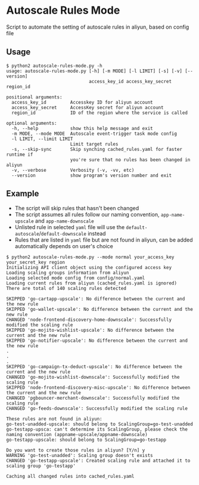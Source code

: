 # Autoscale Rules Mode
Script to automate the setting of autoscale rules in aliyun, based on config file

## Usage
```
$ python2 autoscale-rules-mode.py -h
usage: autoscale-rules-mode.py [-h] [-m MODE] [-l LIMIT] [-s] [-v] [--version]
                               access_key_id access_key_secret region_id

positional arguments:
  access_key_id         Accesskey ID for aliyun account
  access_key_secret     AccessKey secret for aliyun account
  region_id             ID of the region where the service is called

optional arguments:
  -h, --help            show this help message and exit
  -m MODE, --mode MODE  Autoscale event-trigger task mode config
  -l LIMIT, --limit LIMIT
                        Limit target rules
  -s, --skip-sync       Skip synching cached_rules.yaml for faster runtime if
                        you're sure that no rules has been changed in aliyun
  -v, --verbose         Verbosity (-v, -vv, etc)
  --version             show program's version number and exit
```

## Example

- The script will skip rules that hasn't been changed
- The script assumes all rules follow our naming convention, `app-name-upscale` and `app-name-downscale`
- Unlisted rule in selected `yaml` file will use the `default-autoscale`/`default-downscale` instead
- Rules that are listed in `yaml` file but are not found in aliyun, can be added automatically depends on user's choice

```
$ python2 autoscale-rules-mode.py --mode normal your_access_key your_secret_key region
Initializing API client object using the configured access key
Loading scaling groups information from aliyun
Loading selected mode config from config/normal.yaml
Loading current rules from aliyun (cached_rules.yaml is ignored)
There are total of 140 scaling rules detected

SKIPPED 'go-cartapp-upscale': No difference between the current and the new rule
SKIPPED 'go-wallet-upscale': No difference between the current and the new rule
CHANGED 'node-frontend-discovery-home-downscale': Successfully modified the scaling rule
SKIPPED 'go-mojito-wishlist-upscale': No difference between the current and the new rule
SKIPPED 'go-notifier-upscale': No difference between the current and the new rule
.
.
.
SKIPPED 'go-campaign-tx-deduct-upscale': No difference between the current and the new rule
CHANGED 'go-mojito-wishlist-downscale': Successfully modified the scaling rule
SKIPPED 'node-frontend-discovery-misc-upscale': No difference between the current and the new rule
CHANGED 'pgbouncer-merchant-downscale': Successfully modified the scaling rule
CHANGED 'go-feeds-downscale': Successfully modified the scaling rule

These rules are not found in aliyun:
go-test-unadded-upscale: should belong to ScalingGroup=go-test-unadded
go-testapp-upsca: can't determine its ScalingGroup, please check the naming convention (appname-upscale/appname-downscale)
go-testapp-upscale: should belong to ScalingGroup=go-testapp

Do you want to create those rules in aliyun? [Y/n] y
WARNING 'go-test-unadded': Scaling group doesn't exists
CHANGED 'go-testapp-upscale': Created scaling rule and attached it to scaling group 'go-testapp'

Caching all changed rules into cached_rules.yaml
```
